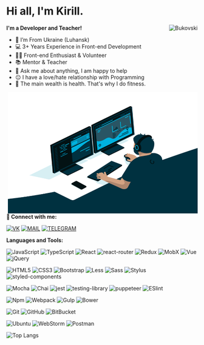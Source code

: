 # Hi all, I'm Kirill.

 <img align="right" src="https://komarev.com/ghpvc/?username=Bukovski&label=Profile%20Views%20&color=4680C2&style=flat-square" alt="Bukovski" />

**I'm a Developer and Teacher!**
- 📍 I’m From Ukraine (Luhansk)
- 💻 3+ Years Experience in Front-end Development
- 👨‍💻 Front-end Enthusiast & Volunteer
- 📚 Mentor & Teacher
- 💬 Ask me about anything, I am happy to help
- :neutral_face: I have a love/hate relationship with Programming
- 💪 The main wealth is health. That's why I do fitness.


<img align="right" alt="GIF" src="assets/code.gif" width="500" height="320" />

**🤝 Connect with me:**

[<img alt="VK" src="https://img.shields.io/badge/vk-4680C2.svg?&style=for-the-badge&logo=vk&logoColor=fff" />][vk]
[<img alt="MAIL" src="https://img.shields.io/badge/mail-F59B0B.svg?&style=for-the-badge&logo=mail.ru&logoColor=fff" />][mail]
[<img alt="TELEGRAM" src="https://img.shields.io/badge/telegram-00d4ff.svg?&style=for-the-badge&logo=telegram&logoColor=fff" />][telegram]


**Languages and Tools:**  

![JavaScript](https://img.shields.io/badge/-JavaScript-%23F7DF1C?style=flat-square&logo=javascript&logoColor=000000&labelColor=%23F7DF1C&color=%23FFCE5A)
![TypeScript](https://img.shields.io/badge/-TypeScript-007ACC?style=flat-square&logo=typescript&logoColor=fff)
![React](https://img.shields.io/badge/-React-007ACC?style=flat-square&logo=react&logoColor=fff)
![react-router](https://img.shields.io/badge/-ReactRouter-CA4245?style=flat-square&logo=reactRouter&logoColor=fff)
![Redux](https://img.shields.io/badge/-Redux-764ABC?style=flat-square&logo=redux)
![MobX](https://img.shields.io/badge/-MobX-orange?style=flat-square&logo=mobx&logoColor=fff)
![Vue](https://img.shields.io/badge/-Vue-black?style=flat-square&logo=vue.js)
![jQuery](https://img.shields.io/badge/-jQuery-%23F7DF1C?style=flat-square&logo=jQuery&logoColor=000)

<!-- ![Nodejs](https://img.shields.io/badge/-Nodejs-%2343853D.svg?style=flat-square&logo=Node.js&logoColor=fff)
![Epress](https://img.shields.io/badge/-Epress.JS-black?style=flat-square&logo=epress.js)
![GraphQL](https://img.shields.io/badge/-GraphQL-E10098?style=flat-square&logo=graphql)
![MongoDB](https://img.shields.io/badge/-MongoDB-black?style=flat-square&logo=mongodb)
![MySQL](https://img.shields.io/badge/-MySQL-007ACC?style=flat-square&logo=mysql&logoColor=fff")
![Heroku](https://img.shields.io/badge/-Heroku-430098?style=flat-square&logo=heroku)
![Firebase](https://img.shields.io/badge/-Firebase-007ACC?style=flat-square&logo=firebase) -->

![HTML5](https://img.shields.io/badge/-HTML5-E34F26?style=flat-square&logo=html5&logoColor=white)
![CSS3](https://img.shields.io/badge/-CSS3-1572B6?style=flat-square&logo=css3)
![Bootstrap](https://img.shields.io/badge/-Bootstrap-563D7C?style=flat-square&logo=bootstrap&logoColor=fff)
![Less](https://img.shields.io/badge/-Less-%231d365d?style=flat-square&logo=less&logoColor=fff)
![Sass](https://img.shields.io/badge/-Sass-%23CC6699?style=flat-square&logo=sass&logoColor=fff)
![Stylus](https://img.shields.io/badge/-Stylus-%23333333?style=flat-square&logo=stylus)
![styled-components](https://img.shields.io/badge/-StyledComponents-A06940?style=flat-square&logo=styledComponents&logoColor=fff)

![Mocha](https://img.shields.io/badge/-Mocha-8d6748?style=flat-square&logo=Mocha&logoColor=fff)
![Chai](https://img.shields.io/badge/-Chai-A41002?style=flat-square&logo=Chai&logoColor=fff)
![jest](https://img.shields.io/badge/-jest-910E1B?style=flat-square&logo=jest)
![testing-library](https://img.shields.io/badge/-TestingLibrary-B51514?style=flat-square&logo=testing-library&logoColor=fff)
![puppeteer](https://img.shields.io/badge/-Puppeteer-3BD8A2?style=flat-square&logo=puppeteer&logoColor=fff)
![ESlint](https://img.shields.io/badge/-ESLint-%234B32C3?style=flat-square&logo=eslint)

![Npm](https://img.shields.io/badge/-npm-E9541F?style=flat-square&logo=npm&logoColor=fff)
![Webpack](https://img.shields.io/badge/-Webpack-%232C3A42?style=flat-square&logo=webpack)
![Gulp](https://img.shields.io/badge/-Gulp-CF4647?style=flat-square&logo=Gulp&logoColor=fff)
![Bower](https://img.shields.io/badge/-Bower-FCCC2F?style=flat-square&logo=Bower&logoColor=EF5734)

![Git](https://img.shields.io/badge/-Git-black?style=flat-square&logo=git)
![GitHub](https://img.shields.io/badge/-GitHub-181717?style=flat-square&logo=github)
![BitBucket](https://img.shields.io/badge/-BitBucket-darkblue?style=flat-square&logo=bitbucket)

![Ubuntu](https://img.shields.io/badge/-Ubuntu-E9541F?style=flat-square&logo=Ubuntu&logoColor=fff)
![WebStorm](https://img.shields.io/badge/-WebStorm-%231572B6?style=flat-square&logo=WebStorm)
![Postman](https://img.shields.io/badge/-Postman-E9541F?style=flat-square&logo=Postman&logoColor=fff)



![Top Langs](https://github-readme-stats.vercel.app/api/top-langs/?username=Bukovski&hide=TeX&layout=compact)




[vk]: https://vk.com/kirill_bukovski
[mail]: mailto:kmanankov@bk.ru
[telegram]: https://tlgg.ru/Kirill_Bukovski
